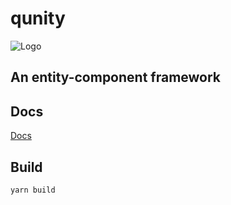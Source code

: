 # qunity
![Logo](https://rockyf.github.io/qunity/assets/Logo.png)  
## An entity-component framework

## Docs
[Docs](https://rockyf.github.io/qunity)

## Build
``yarn build``  

